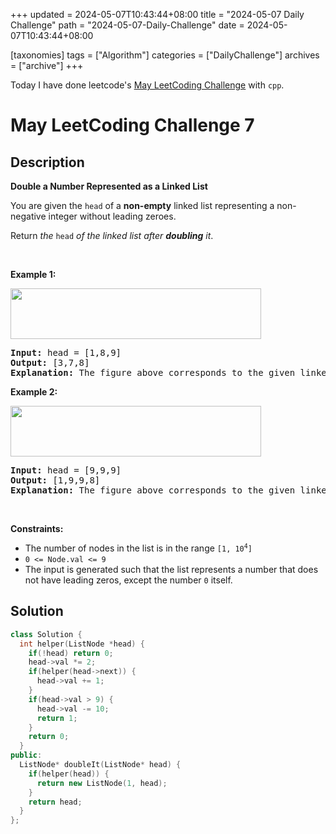 +++
updated = 2024-05-07T10:43:44+08:00
title = "2024-05-07 Daily Challenge"
path = "2024-05-07-Daily-Challenge"
date = 2024-05-07T10:43:44+08:00

[taxonomies]
tags = ["Algorithm"]
categories = ["DailyChallenge"]
archives = ["archive"]
+++

Today I have done leetcode's [May LeetCoding Challenge](https://leetcode.com/problems/double-a-number-represented-as-a-linked-list/) with `cpp`.

<!-- more -->

# May LeetCoding Challenge 7

## Description

**Double a Number Represented as a Linked List**

<p>You are given the <code>head</code> of a <strong>non-empty</strong> linked list representing a non-negative integer without leading zeroes.</p>

<p>Return <em>the </em><code>head</code><em> of the linked list after <strong>doubling</strong> it</em>.</p>

<p>&nbsp;</p>
<p><strong class="example">Example 1:</strong></p>
<img alt="" src="https://assets.leetcode.com/uploads/2023/05/28/example.png" style="width: 401px; height: 81px;" />
<pre>
<strong>Input:</strong> head = [1,8,9]
<strong>Output:</strong> [3,7,8]
<strong>Explanation:</strong> The figure above corresponds to the given linked list which represents the number 189. Hence, the returned linked list represents the number 189 * 2 = 378.
</pre>

<p><strong class="example">Example 2:</strong></p>
<img alt="" src="https://assets.leetcode.com/uploads/2023/05/28/example2.png" style="width: 401px; height: 81px;" />
<pre>
<strong>Input:</strong> head = [9,9,9]
<strong>Output:</strong> [1,9,9,8]
<strong>Explanation:</strong> The figure above corresponds to the given linked list which represents the number 999. Hence, the returned linked list reprersents the number 999 * 2 = 1998. 
</pre>

<p>&nbsp;</p>
<p><strong>Constraints:</strong></p>

<ul>
	<li>The number of nodes in the list is in the range <code>[1, 10<sup>4</sup>]</code></li>
	<li><font face="monospace"><code>0 &lt;= Node.val &lt;= 9</code></font></li>
	<li>The input is generated such that the list represents a number that does not have leading zeros, except the number <code>0</code> itself.</li>
</ul>


## Solution

``` cpp
class Solution {
  int helper(ListNode *head) {
    if(!head) return 0;
    head->val *= 2;
    if(helper(head->next)) {
      head->val += 1;
    }
    if(head->val > 9) {
      head->val -= 10;
      return 1;
    }
    return 0;
  }
public:
  ListNode* doubleIt(ListNode* head) {
    if(helper(head)) {
      return new ListNode(1, head);
    }
    return head;
  }
};
```
